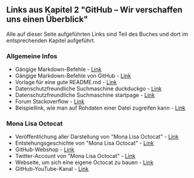 ---
---
## Links aus Kapitel 2 "GitHub – Wir verschaffen uns einen Überblick"

Alle auf dieser Seite aufgeführten Links sind Teil des Buches und dort im entsprechenden Kapitel aufgeführt.

### Allgemeine Infos
* Gängige Markdown-Befehle - [Link](https://github.com/tchapi/markdown-cheatsheet/blob/master/README.md)
* Gängige Markdown-Befehle von GitHub - [Link](https://help.github.com/en/github/writing-on-github/basic-writing-and-formatting-syntax)
* Vorlage für eine gute README.md - [Link](https://gist.github.com/jxson/1784669)
* Datenschutzfreundliche Suchmaschine duckduckgo - [Link](https://duckduckgo.com/)
* Datenschutzfreundliche Suchmaschine startpage - [Link](https://www.startpage.com/)
* Forum Stackoverflow - [Link](https://stackoverflow.com/questions)
* Beispiellink, wie man auf Rohdaten einer Datei zugreifen kann - [Link](https://github.com/moby/moby/blob/master/README.md?raw=true)

### Mona Lisa Octocat
* Veröffentlichung aller Darstellung von "Mona Lisa Octocat" - [Link](https://octodex.github.com/)
* Entstehungsgeschichte von "Mona Lisa Octocat" - [Link](http://cameronmcefee.com/work/the-octocat/)
* GitHub-Webshop - [Link](https://github.myshopify.com/)
* Twitter-Account von "Mona Lisa Octocat" - [Link](https://twitter.com/monatheoctocat)
* Webseite, um sich eine eigene Octocat zu bauen - [Link](https://myoctocat.com/build-your-octocat/)
* GitHub-YouTube-Kanal - [Link](https://www.youtube.com/user/github/)
